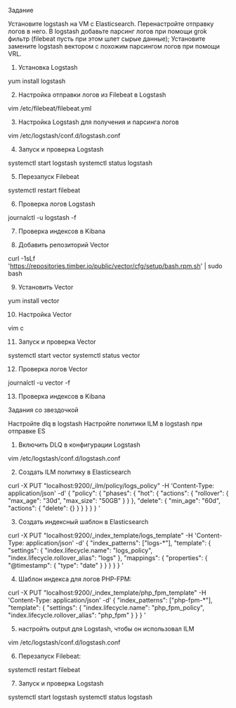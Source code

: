 Задание


Установите logstash на VM с Elasticsearch. Перенастройте отправку логов в него. В logstash добавьте парсинг логов при помощи grok фильтр (filebeat пусть при этом шлет сырые данные);
Установите замените logstash вектором с похожим парсингом логов при помощи VRL.



1. Установка Logstash

yum install logstash

2. Настройка отправки логов из Filebeat в Logstash

vim /etc/filebeat/filebeat.yml

3. Настройка Logstash для получения и парсинга логов

vim /etc/logstash/conf.d/logstash.conf

4. Запуск и проверка Logstash

systemctl start logstash
systemctl status logstash
    
5. Перезапуск Filebeat

systemctl restart filebeat

6. Проверка логов Logstash

journalctl -u logstash -f

7. Проверка индексов в Kibana

8. Добавить репозиторий Vector

curl -1sLf 'https://repositories.timber.io/public/vector/cfg/setup/bash.rpm.sh' | sudo bash

9. Установить Vector

yum install vector

10. Настройка Vector

vim с

11. Запуск и проверка Vector

systemctl start vector
systemctl status vector

12. Проверка логов Vector

journalctl -u vector -f

13. Проверка индексов в Kibana



Задания со звездочкой

Настройте dlq в logstash
Настройте политики ILM в logstash при отправке ES

1. Включить DLQ в конфигурации Logstash

vim /etc/logstash/conf.d/logstash.conf

2. Создать ILM политику в Elasticsearch

curl -X PUT "localhost:9200/_ilm/policy/logs_policy" -H 'Content-Type: application/json' -d'
{
  "policy": {
    "phases": {
      "hot": {
        "actions": {
          "rollover": {
            "max_age": "30d",
            "max_size": "50GB"
          }
        }
      },
      "delete": {
        "min_age": "60d",
        "actions": {
          "delete": {}
        }
      }
    }
  }
}
'

3. Создать индексный шаблон в Elasticsearch

curl -X PUT "localhost:9200/_index_template/logs_template" -H 'Content-Type: application/json' -d'
{
  "index_patterns": ["logs-*"],
  "template": {
    "settings": {
      "index.lifecycle.name": "logs_policy",
      "index.lifecycle.rollover_alias": "logs"
    },
    "mappings": {
      "properties": {
        "@timestamp": {
          "type": "date"
        }
      }
    }
  }
}
'

4. Шаблон индекса для логов PHP-FPM:

curl -X PUT "localhost:9200/_index_template/php_fpm_template" -H 'Content-Type: application/json' -d'
{
  "index_patterns": ["php-fpm-*"],
  "template": {
    "settings": {
      "index.lifecycle.name": "php_fpm_policy",
      "index.lifecycle.rollover_alias": "php_fpm"
    }
  }
}
'

5. настройть output для Logstash, чтобы он использовал ILM

vim /etc/logstash/conf.d/logstash.conf

6. Перезапуск Filebeat:

systemctl restart filebeat

7. Запуск и проверка Logstash

systemctl start logstash
systemctl status logstash


